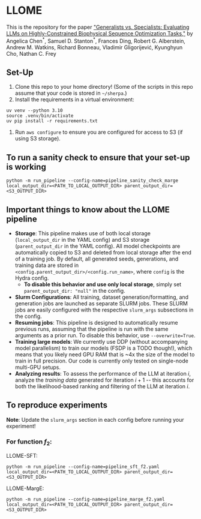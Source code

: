 # LLOME

This is the repository for the paper ["Generalists vs. Specialists: Evaluating LLMs on Highly-Constrained Biophysical Sequence Optimization Tasks,"](https://arxiv.org/abs/2410.22296) by Angelica Chen<sup>\*</sup>, Samuel D. Stanton<sup>\*</sup>, Frances Ding, Robert G. Alberstein, Andrew M. Watkins, Richard Bonneau, Vladimir Gligorijević, Kyunghyun Cho, Nathan C. Frey

## Set-Up
1. Clone this repo to your home directory! (Some of the scripts in this repo assume that your code is stored in `~/sherpa`.)
1. Install the requirements in a virtual environment: 
```
uv venv --python 3.10
source .venv/bin/activate
uv pip install -r requirements.txt
```
1. Run `aws configure` to ensure you are configured for access to S3 (if using S3 storage).

## To run a sanity check to ensure that your set-up is working
```
python -m run_pipeline --config-name=pipeline_sanity_check_marge local_output_dir=<PATH_TO_LOCAL_OUTPUT_DIR> parent_output_dir=<S3_OUTPUT_DIR>
```

## Important things to know about the LLOME pipeline
- **Storage**: This pipeline makes use of both local storage (`local_output_dir` in the YAML config) and S3 storage (`parent_output_dir` in the YAML config). All model checkpoints are automatically copied to S3 and deleted from local storage after the end of a training job. By default, all generated seeds, generations, and training data are stored in `<config.parent_output_dir>/<config.run_name>`, where `config` is the Hydra config. 
    - **To disable this behavior and use only local storage**, simply set `parent_output_dir: "null"` in the config.
- **Slurm Configurations**: All training, dataset generation/formatting, and generation jobs are launched as separate SLURM jobs. These SLURM jobs are easily configured with the respective `slurm_args` subsections in the config.
- **Resuming jobs**: This pipeline is designed to automatically resume previous runs, assuming that the pipeline is run with the same arguments as a prior run. To disable this behavior, use `--overwrite=True`.
- **Training large models**: We currently use DDP (without accompanying model parallelism) to train our models (FSDP is a TODO though!), which means that you likely need GPU RAM that is ~4x the size of the model to train in full precision. Our code is currently only tested on single-node multi-GPU setups.
- **Analyzing results**: To assess the performance of the LLM at iteration $i$, analyze the *training data* generated for iteration $i+1$ -- this accounts for both the likelihood-based ranking and filtering of the LLM at iteration $i$.

## To reproduce experiments
**Note**: Update the `slurm_args` section in each config before running your experiment!

### For function $f_2$:

LLOME-SFT:
```
python -m run_pipeline --config-name=pipeline_sft_f2.yaml local_output_dir=<PATH_TO_LOCAL_OUTPUT_DIR> parent_output_dir=<S3_OUTPUT_DIR>
```

LLOME-MargE:
```
python -m run_pipeline --config-name=pipeline_marge_f2.yaml local_output_dir=<PATH_TO_LOCAL_OUTPUT_DIR> parent_output_dir=<S3_OUTPUT_DIR>
```